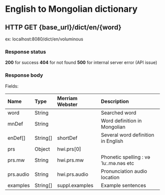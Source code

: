 

# English to Mongolian dictionary
## HTTP GET {base_url}/dict/en/{word}
ex: localhost:8080/dict/en/voluminous

### Response status

**200** for success
**404** for not found
**500** for internal server error (API issue)

### Response body

Fields:

| Name      | Type     | Merriam Webster | Description                            |
| :-------- | :------- | :-------------- | :------------------------------------- |
| word      | String   |                 | Searched  word                         |
| mnDef     | String   |                 | Word definition in Mongolian           |
| enDef[]   | String[] | shortDef        | Several word definition in English     |
| prs       | Object   | hwi.prs[0]      |                                        |
| prs.mw    | String   | hwi.prs.mw      | Phonetic spelling :  vəˈluː.mə.nəs etc |
| prs.audio | String   | hwi.prs.audio   | Pronunciation audio location           |
| examples  | String[] | suppl.examples  | Example sentences                      |
 


